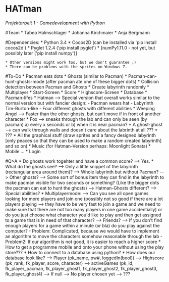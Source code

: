 # HATman
_Projektarbeit 1 - Gamedevelopment with Python_


#Team
	* Tabea Halmschlager
	* Johanna Kirchmaier
	* Anja Bergmann


#Dependencies: 
	* Python 3.4 
	* Cocos2D (can be installed via 'pip install cocos2d')
	* Pyglet 1.2.4 ('pip install pyglet')
	* [numPy1.11.0 - not yet, but possibly later ('pip install numpy')]

	* Other versions might work too, but we don't guarantee ;)
	* There can be problems with the sprites on Windows 7.


#To-Do
	* Pacman eats dots
	* Ghosts (similar to Pacman)
	* Pacman-can-hunt-ghosts-mode (after pacman ate one of these bigger dots)
	* Collision detection between Pacman and Ghosts
	* Create labyrinth randomly
	* Multiplayer
	* Start-Screen
	* Score
	* Highscore-Screen
	* Database
	* Pacman-lifes
	* Hatman
		--> Special version that overall works similar to the normal version but with fancier design: 
			- Pacman wears hat
			- Labyrinth Tim-Burton-like
			- Four different ghosts with different abilities
				* Weeping Angel --> Faster than the other ghosts, but can't move if in front of another character
				* Fox --> sneaks through the lab and can only be seen (by pacman) a) every x seconds or b) when it is near pacman?
				* A ghost-ghost --> can walk through walls and doesn't care about the labrinth at all ???
				* ???
	* All the graphical stuff (draw sprites and a fancy designed labyrinth [only peaces so that they can be used to make a random created labyrinth] and so on)
	* Music (for Hatman-Version perhaps: Moonlight Sonata)
	* Mobile ...
	* Login

#Q>A
	* Do ghosts work togehter and have a common score? --> Yes.
	* What do the ghosts see? 
		--> Only a little snippet of the labyrinth (rectangular area around them)?
		--> Whole labyrinth but without Pacman? 
		--> Other ghosts? 
		--> Some sort of bonus item they can find in the labyrinth to make pacman visible for two seconds or something? (Like the bigger dots the pacman can eat to hunt the ghosts)
		--> Hatman-Ghosts different? --> Special abilities? 
	* Multiplayermode: 
		--> Can you see all open games looking for more players and join one (possibly not so good if there are a lot players playing --> they have to be very fast to join a game and we need to make sure that there are not too many players in one game accidentially) or do you just choose what character you'd like to play and then get assigned to a game that is in need of that character?
		--> Friends? 
		--> If you don't find enough players for a game within a minute (or bla) do you play against the computer? 
			- Problem: Complicated, because we would have to implement an algorithm to move the characters somehow reasonable through the lab
			- Problem2: If our algorithm is not good, it is easier to reach a higher score
	* How to get a programme mobile and onto your phone without using the play store???
	* How to connect to a database using python? 
	* How does our database look like? 
		--> Player (pk_name, pw#, loggedIn(bool))
		--> Highscore (pk_rank, fk_player, score, character)
		--> activeGames (pk_id, fk_player_pacman, fk_player_ghost1, fk_player_ghost2, fk_player_ghost3, fk_player_ghost4) --> If null --> No player chosen yet
		--> ??? 